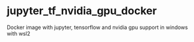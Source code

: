 # jupyter_tf_nvidia_gpu_docker
Docker image with jupyter, tensorflow and nvidia gpu support in windows with wsl2
